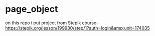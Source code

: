 # page_object
on this repo i put project from Stepik course- https://stepik.org/lesson/199980/step/1?auth=login&amp;unit=174035
